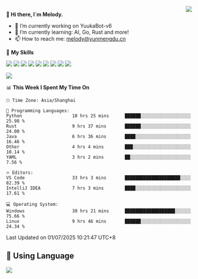 <a href="#">
  <img align="right" src="https://github-readme-stats.vercel.app/api?username=melodyyuuka&count_private=true&show_icons=true" />
</a>

**👋 Hi there, I`m Melody.**

- 🔭 I’m currently working on YuukaBot-v6
- 🌱 I’m currently learning: AI, Go, Rust and more!
- 📫 How to reach me: melody@yunmengdu.cn

🌟 **My Skills** 

![](https://img.shields.io/badge/-Python-3e74a2?style=flat-square&logo=Python&logoColor=fff)
![](https://img.shields.io/badge/-Java-007396?style=flat-square&logo=OpenJDK&logoColor=fff)
![](https://img.shields.io/badge/-Node.js-339933?style=flat-square&logo=Node.js&logoColor=fff)
![](https://img.shields.io/badge/-Git-f05032?style=flat-square&logo=git&logoColor=fff)
![](https://img.shields.io/badge/-PostgreSQL-4169e1?style=flat-square&logo=PostgreSQL&logoColor=fff)
![](https://img.shields.io/badge/-Rust-000000?style=flat-square&logo=rust&logoColor=fff)
![](https://img.shields.io/badge/-VSCode-007acc?style=flat-square&logo=Visual-Studio-Code&logoColor=fff)
![](https://img.shields.io/badge/-FastAPI-009688?style=flat-square&logo=FastAPI&logoColor=fff)
![](https://img.shields.io/badge/-Linux-000000?style=flat-square&logo=Linux&logoColor=fff)


![](https://wakatime.com/badge/user/fa6dc0e2-47c5-4d2d-ae45-69fec6f2122c.svg)

<!--START_SECTION:waka-->
📊 **This Week I Spent My Time On** 

```text
🕑︎ Time Zone: Asia/Shanghai

💬 Programming Languages: 
Python                   10 hrs 25 mins      ██████░░░░░░░░░░░░░░░░░░░   25.98 % 
Rust                     9 hrs 37 mins       ██████░░░░░░░░░░░░░░░░░░░   24.00 % 
Java                     6 hrs 36 mins       ████░░░░░░░░░░░░░░░░░░░░░   16.46 % 
Other                    4 hrs 4 mins        ███░░░░░░░░░░░░░░░░░░░░░░   10.14 % 
YAML                     3 hrs 2 mins        ██░░░░░░░░░░░░░░░░░░░░░░░    7.56 % 

🔥 Editors: 
VS Code                  33 hrs 3 mins       █████████████████████░░░░   82.39 % 
IntelliJ IDEA            7 hrs 3 mins        ████░░░░░░░░░░░░░░░░░░░░░   17.61 % 

💻 Operating System: 
Windows                  30 hrs 21 mins      ███████████████████░░░░░░   75.66 % 
Linux                    9 hrs 46 mins       ██████░░░░░░░░░░░░░░░░░░░   24.34 % 
```


 Last Updated on 01/07/2025 10:21:47 UTC+8
<!--END_SECTION:waka-->

## 🥰 **Using Language**

![](https://github-readme-stats.vercel.app/api/wakatime?username=MelodyYuyuko&layout=compact&hide_border=true)
